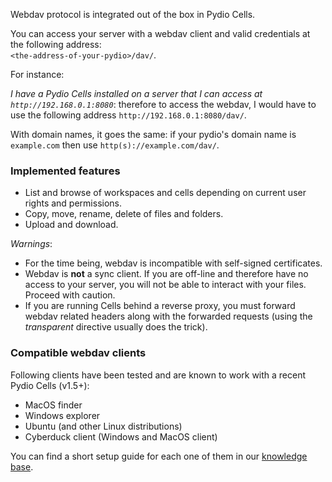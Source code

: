 
Webdav protocol is integrated out of the box in Pydio Cells.

You can access your server with a webdav client and valid credentials at the following address:   
`<the-address-of-your-pydio>/dav/`.

For instance:

_I have a Pydio Cells installed on a server that I can access at `http://192.168.0.1:8080`_: therefore to access the webdav, I would have to use the following address `http://192.168.0.1:8080/dav/`.  

With domain names, it goes the same: if your pydio's domain name is `example.com` then use `http(s)://example.com/dav/`.

### Implemented features

- List and browse of workspaces and cells depending on current user rights and permissions.
- Copy, move, rename, delete of files and folders.
- Upload and download.

*Warnings*:

- For the time being, webdav is incompatible with self-signed certificates.
- Webdav is **not** a sync client. If you are off-line and therefore have no access to your server, you will not be able to interact with your files. Proceed with caution.
- If you are running Cells behind a reverse proxy, you must forward webdav related headers along with the forwarded requests (using the _transparent_ directive usually does the trick).

### Compatible webdav clients

Following clients have been tested and are known to work with a recent Pydio Cells (v1.5+):

- MacOS finder
- Windows explorer
- Ubuntu (and other Linux distributions)
- Cyberduck client (Windows and MacOS client)

You can find a short setup guide for each one of them in our [knowledge base](https://pydio.com/en/docs/kb/miscellaneous/use-webdav-clients).
